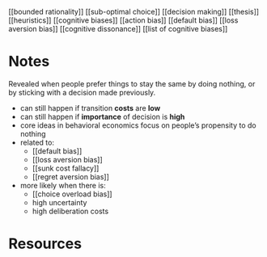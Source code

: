 [[bounded rationality]]
[[sub-optimal choice]]
[[decision making]]
[[thesis]]
[[heuristics]]
[[cognitive biases]]
[[action bias]]
[[default bias]]
[[loss aversion bias]]
[[cognitive dissonance]]
[[list of cognitive biases]]

# Notes
Revealed when people prefer things to stay the same by doing nothing, or by sticking with a decision made previously.
-  can still happen if transition **costs** are **low**
- can still happen if **importance** of decision is **high**
- core ideas in behavioral economics focus on people’s propensity to do nothing
- related to:
	- [[default bias]]
	- [[loss aversion bias]]
	- [[sunk cost fallacy]]
	- [[regret aversion bias]]
- more likely when there is:
	- [[choice overload bias]]
	- high uncertainty
	- high deliberation costs

# Resources